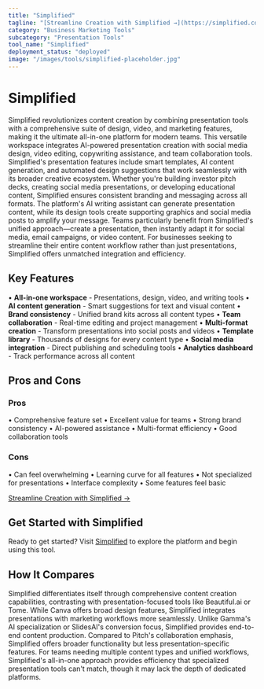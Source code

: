 ```yaml
---
title: "Simplified"
tagline: "[Streamline Creation with Simplified →](https://simplified.com)..."
category: "Business Marketing Tools"
subcategory: "Presentation Tools"
tool_name: "Simplified"
deployment_status: "deployed"
image: "/images/tools/simplified-placeholder.jpg"
---
```


# Simplified

Simplified revolutionizes content creation by combining presentation tools with a comprehensive suite of design, video, and marketing features, making it the ultimate all-in-one platform for modern teams. This versatile workspace integrates AI-powered presentation creation with social media design, video editing, copywriting assistance, and team collaboration tools. Simplified's presentation features include smart templates, AI content generation, and automated design suggestions that work seamlessly with its broader creative ecosystem. Whether you're building investor pitch decks, creating social media presentations, or developing educational content, Simplified ensures consistent branding and messaging across all formats. The platform's AI writing assistant can generate presentation content, while its design tools create supporting graphics and social media posts to amplify your message. Teams particularly benefit from Simplified's unified approach—create a presentation, then instantly adapt it for social media, email campaigns, or video content. For businesses seeking to streamline their entire content workflow rather than just presentations, Simplified offers unmatched integration and efficiency.

## Key Features

• **All-in-one workspace** - Presentations, design, video, and writing tools
• **AI content generation** - Smart suggestions for text and visual content
• **Brand consistency** - Unified brand kits across all content types
• **Team collaboration** - Real-time editing and project management
• **Multi-format creation** - Transform presentations into social posts and videos
• **Template library** - Thousands of designs for every content type
• **Social media integration** - Direct publishing and scheduling tools
• **Analytics dashboard** - Track performance across all content

## Pros and Cons

### Pros
• Comprehensive feature set
• Excellent value for teams
• Strong brand consistency
• AI-powered assistance
• Multi-format efficiency
• Good collaboration tools

### Cons
• Can feel overwhelming
• Learning curve for all features
• Not specialized for presentations
• Interface complexity
• Some features feel basic

[Streamline Creation with Simplified →](https://simplified.com)


## Get Started with Simplified

Ready to get started? Visit [Simplified](https://simplified.com) to explore the platform and begin using this tool.

## How It Compares

Simplified differentiates itself through comprehensive content creation capabilities, contrasting with presentation-focused tools like Beautiful.ai or Tome. While Canva offers broad design features, Simplified integrates presentations with marketing workflows more seamlessly. Unlike Gamma's AI specialization or SlidesAI's conversion focus, Simplified provides end-to-end content production. Compared to Pitch's collaboration emphasis, Simplified offers broader functionality but less presentation-specific features. For teams needing multiple content types and unified workflows, Simplified's all-in-one approach provides efficiency that specialized presentation tools can't match, though it may lack the depth of dedicated platforms.